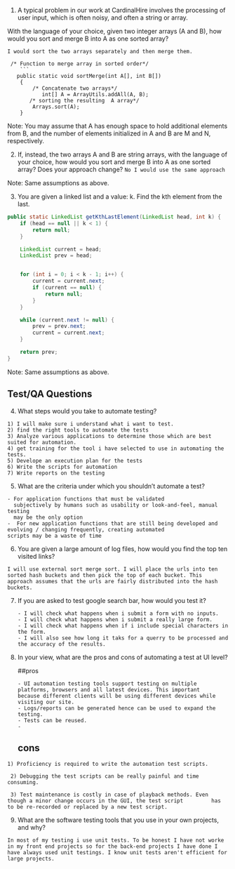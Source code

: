 1. A typical problem in our work at CardinalHire involves the processing of user input, which is often noisy, and often a string or array.

With the language of your choice, given two integer arrays (A and B), how would you sort and merge B into A as one sorted array?
```
I would sort the two arrays separately and then merge them. 

 /* Function to merge array in sorted order*/
    ```
   public static void sortMerge(int A[], int B[])
    {
        /* Concatenate two arrays*/
           int[] A = ArrayUtils.addAll(A, B);
       /* sorting the resulting  A array*/
        Arrays.sort(A);
    }
   ```

Note: You may assume that A has enough space to hold additional elements from B, and the number of elements initialized in A and B are M and N, respectively.

2. If, instead, the two arrays A and B are string arrays, with the language of your choice, how would you sort and merge B into A as one sorted array? Does your approach change?
 ```No I would use the same approach```

Note: Same assumptions as above.

3. You are given a linked list and a value: k. Find the kth element from the last.

``` Java
public static LinkedList getKthLastElement(LinkedList head, int k) {
    if (head == null || k < 1) {
        return null;
    }

    LinkedList current = head;
    LinkedList prev = head;


    for (int i = 0; i < k - 1; i++) {
        current = current.next;
        if (current == null) {
            return null;
        }
    }

    while (current.next != null) {
        prev = prev.next;
        current = current.next;
    }

    return prev;
}

```


Note: Same assumptions as above.

## Test/QA Questions

4. What steps would you take to automate testing?
```
1) I will make sure i understand what i want to test.
2) find the right tools to automate the tests
3) Analyze various applications to determine those which are best suited for automation.
4) get training for the tool i have selected to use in automating the tests.
5) Develope an execution plan for the tests
6) Write the scripts for automation
7) Write reports on the testing
```

5. What are the criteria under which you shouldn’t automate a test?
```
- For application functions that must be validated
  subjectively by humans such as usability or look-and-feel, manual testing
  may be the only option
-  For new application functions that are still being developed and evolving / changing frequently, creating automated
scripts may be a waste of time

```

6. You are given a large amount of log files, how would you find the top ten visited links?
```
I will use external sort merge sort. I will place the urls into ten sorted hash buckets and then pick the top of each bucket. This approach assumes that the urls are fairly distributed into the hash buckets. 
```

7. If you are asked to test google search bar, how would you test it?
    ```
    - I will check what happens when i submit a form with no inputs.
    - I will check what happens when i submit a really large form.
    - I will check what happens when if i include special characters in the form.
    - I will also see how long it taks for a querry to be processed and the accuracy of the results.
    ```


8. In your view, what are the pros and cons of automating a test at UI level?
    
    ##pros
    
    ```
    - UI automation testing tools support testing on multiple platforms, browsers and all latest devices. This important            because different clients will be using different devices while visiting our site.
    - Logs/reports can be generated hence can be used to expand the testing.
    - Tests can be reused.
    -
    ```
    ## cons
  
  ```
  1) Proficiency is required to write the automation test scripts.

   2) Debugging the test scripts can be really painful and time consuming.

   3) Test maintenance is costly in case of playback methods. Even though a minor change occurs in the GUI, the test script         has to be re-recorded or replaced by a new test script. 
 ```
9. What are the software testing tools that you use in your own projects, and why?
```
In most of my testing i use unit tests. To be honest I have not worke in my front end projects so for the back-end projects I have done I have always used unit testings. I know unit tests aren't efficient for large projects.
```


